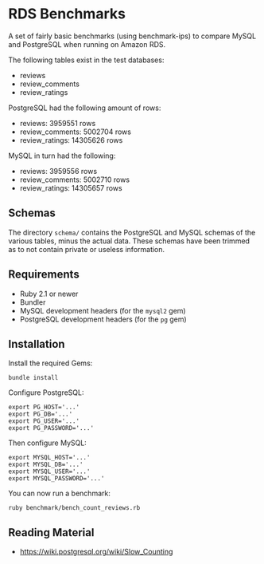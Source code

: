 # RDS Benchmarks

A set of fairly basic benchmarks (using benchmark-ips) to compare MySQL and
PostgreSQL when running on Amazon RDS.

The following tables exist in the test databases:

* reviews
* review_comments
* review_ratings

PostgreSQL had the following amount of rows:

* reviews: 3959551 rows
* review_comments: 5002704 rows
* review_ratings: 14305626 rows

MySQL in turn had the following:

* reviews: 3959556 rows
* review_comments: 5002710 rows
* review_ratings: 14305657 rows

## Schemas

The directory `schema/` contains the PostgreSQL and MySQL schemas of the various
tables, minus the actual data. These schemas have been trimmed as to not contain
private or useless information.

## Requirements

* Ruby 2.1 or newer
* Bundler
* MySQL development headers (for the `mysql2` gem)
* PostgreSQL development headers (for the `pg` gem)

## Installation

Install the required Gems:

    bundle install

Configure PostgreSQL:

    export PG_HOST='...'
    export PG_DB='...'
    export PG_USER='...'
    export PG_PASSWORD='...'

Then configure MySQL:

    export MYSQL_HOST='...'
    export MYSQL_DB='...'
    export MYSQL_USER='...'
    export MYSQL_PASSWORD='...'

You can now run a benchmark:

    ruby benchmark/bench_count_reviews.rb

## Reading Material

* <https://wiki.postgresql.org/wiki/Slow_Counting>
